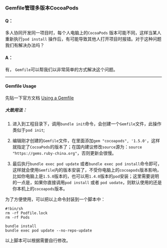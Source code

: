 ### Gemfile管理多版本CocoaPods

#### Q：

多人协同开发同一项目时，每个人电脑上的`CocoaPods` 版本可能不同，这样当某人重新执行`pod install` 操作后，有可能导致其他人打开项目时报错。对于这种问题我们有解决办法吗？

#### A：

有， `Gemfile`可以帮我们以非常简单的方式解决这个问题。

---

#### Gemfile Usage

先贴一下官方文档 [Using a Gemfile](https://guides.cocoapods.org/using/a-gemfile.html) 

##### 大致用法：

1. 进入到工程目录下，调用`bundle init`命令，会创建一个`Gemfile`文件，此操作类似于`pod init`;

2. 编辑刚才创建的`Gemfile`文件，在里面添加`gem "cocoapods", '1.5.0'`，这样就指定了`CocoaPods`的版本了；在国内建议修改`source`源为：`source "https://gems.ruby-china.org"`，否则更新会很慢。

3. 最后执行`bundle exec pod update` 或者`bundle exec pod install`命令即可，这样就会使用`Gemfile`内的版本安装了，不受你电脑上的`cocoapods`版本影响，比如你电脑上是`1.5.0`版本的，也可以用`1.4.0`版本的`pod`安装；这里需要说明的一点是，如果你直接调用`pod install` 或者 `pod uodate`，则默认使用的还是你本机上的`cocoapods`版本。

为了方便使用，可以把以上命令封装到一个脚本中：

```shell
#!bin/sh
rm -rf Podfile.lock
rm -rf Pods

bundle install
bundle exec pod update --no-repo-update
```

以上脚本可以根据需要自行修改。

